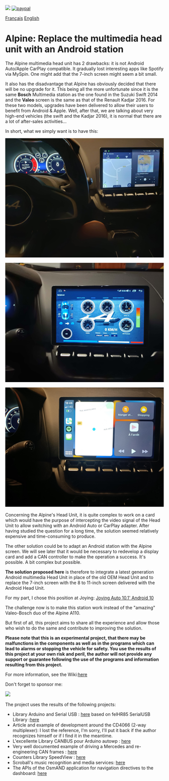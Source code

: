 [![](https://img.shields.io/static/v1?label=Sponsor&message=%E2%9D%A4&logo=GitHub&color=%23fe8e86)](https://github.com/sponsors/MyAlpDroid)
[![paypal](https://www.paypalobjects.com/en_US/i/btn/btn_donateCC_LG.gif)](https://paypal.me/myalpdroid?country.x=FR&locale.x=fr_FR)

[Français]([https://github.com/MyAlpDroid/AlpDroid/README.md](https://github.com/MyAlpDroid/AlpDroid/blob/main/README.md))    [English]([https://github.com/MyAlpDroid/AlpDroid/README.en.md](https://github.com/MyAlpDroid/AlpDroid/blob/main/README.en.md))

<H1> Alpine: Replace the multimedia head unit with an Android station</H1>

The Alpine multimedia head unit has 2 drawbacks: it is not Android Auto/Apple CarPlay compatible. It gradually lost interesting apps like Spotify via MySpin. One might add that the 7-inch screen might seem a bit small.

It also has the disadvantage that Alpine has obviously decided that there will be no upgrade for it. This being all the more unfortunate since it is the same **Bosch** Multimedia station as the one found in the Suzuki Swift 2014 and the **Valeo** screen is the same as that of the Renault Kadjar 2016.
For these two models, upgrades have been delivered to allow their users to benefit from Android & Apple.
Well, after that, we are talking about very high-end vehicles (the swift and the Kadjar 2016), it is normal that there are a lot of after-sales activities...

In short, what we simply want is to have this:

![Avoir des vrais apps](https://github.com/MyAlpDroid/AlpDroid/blob/main/Pictures/Spotify-Coyote.jpg)

![Garder la télémtrie](https://github.com/MyAlpDroid/AlpDroid/blob/main/Pictures/Te%CC%81le%CC%81me%CC%81trie.jpg)

![Avoir Apple Carplay ou Android Auto](https://github.com/MyAlpDroid/AlpDroid/blob/main/Pictures/AppleCarPlay.jpg)

Concerning the Alpine's Head Unit, it is quite complex to work on a card which would have the purpose of intercepting the video signal of the Head Unit to allow switching with an Android Auto or CarPlay adapter. After having studied the question for a long time, the solution seemed relatively expensive and time-consuming to produce.

The other solution could be to adapt an Android station with the Alpine screen. We will see later that it would be necessary to redevelop a display card and add a CAN controller to make the operation a success. It's possible. A bit complex but possible.

**The solution proposed here** is therefore to integrate a latest generation Android multimedia Head Unit in place of the old OEM Head Unit and to replace the 7-inch screen with the 8 to 11-inch screen delivered with the Android Head Unit.

For my part, I chose this position at Joying:
[Joying Auto 10.1' Android 10](https://www.joyingauto.eu/joying-android-10-0-autoradio-10-1-inch-1280-800-screen-single-1din-car-stereo.html)

The challenge now is to make this station work instead of the "amazing" Valeo-Bosch duo of the Alpine A110.

But first of all, this project aims to share all the experience and allow those who wish to do the same and contribute to improving the solution.

**Please note that this is an experimental project, that there may be malfunctions in the components as well as in the programs which can lead to alarms or stopping the vehicle for safety. You use the results of this project at your own risk and peril, the author will not provide any support or guarantee following the use of the programs and information resulting from this project.**

For more information, see the Wiki:[here](https://github.com/MyAlpDroid/AlpDroid/wiki)

Don't forget to sponsor me:

[![](https://img.shields.io/static/v1?label=Sponsor&message=%E2%9D%A4&logo=GitHub&color=%23fe8e86)](https://github.com/sponsors/MyAlpDroid)

The project uses the results of the following projects:

* Library Arduino and Serial USB : [here](https://github.com/OmarAflak/Arduino-Library) based on felHR85 SerialUSB Library :[here](https://github.com/felHR85/UsbSerial)
* Article and example of development around the CD4066 (2-way multiplexer): I lost the reference, I'm sorry, I'll put it back if the author recognizes himself or if I find it in the meantime.
* L'excellente Library CANBUS pour Arduino autowp : [here](https://github.com/autowp/arduino-mcp2515)
* Very well documented example of driving a Mercedes and re-engineering CAN frames : [here](https://github.com/rnd-ash/W203-canbus)
* Counters Library SpeedView : [here](https://github.com/anastr/SpeedView)
* Scroball's music recognition and media services: [here](https://github.com/peterjosling/scroball)
* The APIs of the OsmAND application for navigation directives to the dashboard: [here](https://github.com/osmandapp/osmand-api-demo)

